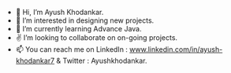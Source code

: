 - 👋 Hi, I’m Ayush Khodankar.
- 👀 I’m interested in designing new projects.
- 🌱 I’m currently learning Advance Java.
- ✌️ I’m looking to collaborate on on-going projects.
- 📫 You can reach me on LinkedIn  : www.linkedin.com/in/ayush-khodankar7
                          & Twitter   : Ayushkhodankar.
                       

<!---
Ayushkhodankar/Ayushkhodankar is a ✨ special ✨ repository because its `README.md` (this file) appears on your GitHub profile.
You can click the Preview link to take a look at your changes.
--->
